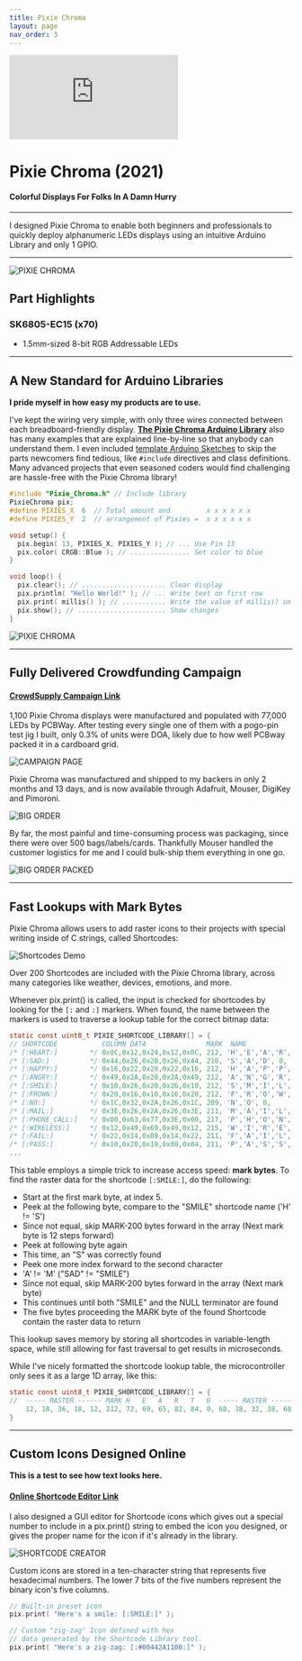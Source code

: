 ```yaml
---
title: Pixie Chroma
layout: page
nav_order: 3
---
```


<iframe class="youtube-video" src="https://www.youtube.com/embed/don7XKYEpeE" title="YouTube video player" frameborder="0" allow="accelerometer; autoplay; clipboard-write; encrypted-media; gyroscope; picture-in-picture; web-share" allowfullscreen></iframe>

# Pixie Chroma (2021)

#### Colorful Displays For Folks In A Damn Hurry

--------------------------------------------

<blurb>I designed Pixie Chroma to enable both beginners and professionals to quickly deploy alphanumeric LEDs displays using an intuitive Arduino Library and only 1 GPIO.</blurb>

--------------------------------------------

![PIXIE CHROMA](https://raw.githubusercontent.com/connornishijima/connornishijima.github.io/main/img/pixie_chroma_loose.jpg)

## Part Highlights

### SK6805-EC15 (x70)

- 1.5mm-sized 8-bit RGB Addressable LEDs

----------------------------------------------------------------

## A New Standard for Arduino Libraries

**I pride myself in how easy my products are to use.**

I've kept the wiring very simple, with only three wires connected between each breadboard-friendly display. **[The Pixie Chroma Arduino Library](https://github.com/connornishijima/Pixie_Chroma/#readme)** also has many examples that are explained line-by-line so that anybody can understand them. I even included [template Arduino Sketches](https://github.com/connornishijima/Pixie_Chroma/blob/main/examples/04_Minimal_Sketches/01_Standard/01_Standard.ino) to skip the parts newcomers find tedious, like `#include` directives and class definitions. Many advanced projects that even seasoned coders would find challenging are hassle-free with the Pixie Chroma library!

```c
#include "Pixie_Chroma.h" // Include library
PixieChroma pix;
#define PIXIES_X  6  // Total amount and         x x x x x x
#define PIXIES_Y  2  // arrangement of Pixies =  x x x x x x

void setup() {
  pix.begin( 13, PIXIES_X, PIXIES_Y ); // ... Use Pin 13
  pix.color( CRGB::Blue ); // ............... Set color to blue
}

void loop() {
  pix.clear(); // ..................... Clear display
  pix.println( "Hello World!" ); // ... Write text on first row
  pix.print( millis() ); // ........... Write the value of millis() on the second row
  pix.show(); // ...................... Show changes
}
```

![PIXIE CHROMA](https://raw.githubusercontent.com/connornishijima/connornishijima.github.io/main/img/pixie_chroma_breadboard.jpg)

--------------------------------------------------

## Fully Delivered Crowdfunding Campaign

#### [CrowdSupply Campaign Link](https://www.crowdsupply.com/lixie-labs/pixie-chroma)

1,100 Pixie Chroma displays were manufactured and populated with 77,000 LEDs by PCBWay. After testing every single one of them with a pogo-pin test jig I built, only 0.3% of units were DOA, likely due to how well PCBway packed it in a cardboard grid. 

![CAMPAIGN PAGE](https://raw.githubusercontent.com/connornishijima/connornishijima.github.io/main/img/crowdsupply.jpg)

Pixie Chroma was manufactured and shipped to my backers in only 2 months and 13 days, and is now available through Adafruit, Mouser, DigiKey and Pimoroni.

![BIG ORDER](https://raw.githubusercontent.com/connornishijima/connornishijima.github.io/main/img/pixie_chroma_order.jpg)

By far, the most painful and time-consuming process was packaging, since there were over 500 bags/labels/cards. Thankfully Mouser handled the customer logistics for me and I could bulk-ship them everything in one go.

![BIG ORDER PACKED](https://raw.githubusercontent.com/connornishijima/connornishijima.github.io/main/img/pixie_chroma_packed.jpg)

--------------------------------------------------

## Fast Lookups with Mark Bytes

Pixie Chroma allows users to add raster icons to their projects with special writing inside of C strings, called Shortcodes:

![Shortcodes Demo](https://github.com/connornishijima/Pixie_Chroma/blob/main/extras/img/shortcodes.jpg?raw=true)

Over 200 Shortcodes are included with the Pixie Chroma library, across many categories like weather, devices, emotions, and more.

Whenever pix.print() is called, the input is checked for shortcodes by looking for the `[:` and `:]` markers. When found, the name between the markers is used to traverse a lookup table for the correct bitmap data:

```c
static const uint8_t PIXIE_SHORTCODE_LIBRARY[] = {
// SHORTCODE           COLUMN DATA               MARK  NAME                TERMINATOR
/* [:HEART:]        */ 0x0C,0x12,0x24,0x12,0x0C, 212, 'H','E','A','R','T', 0,
/* [:SAD:]          */ 0x44,0x26,0x20,0x26,0x44, 210, 'S','A','D', 0,
/* [:HAPPY:]        */ 0x16,0x22,0x20,0x22,0x16, 212, 'H','A','P','P','Y', 0,
/* [:ANGRY:]        */ 0x49,0x2A,0x20,0x2A,0x49, 212, 'A','N','G','R','Y', 0,
/* [:SMILE:]        */ 0x10,0x26,0x20,0x26,0x10, 212, 'S','M','I','L','E', 0,
/* [:FROWN:]        */ 0x20,0x16,0x10,0x16,0x20, 212, 'F','R','O','W','N', 0,
/* [:NO:]           */ 0x1C,0x32,0x2A,0x26,0x1C, 209, 'N','O', 0,
/* [:MAIL:]         */ 0x3E,0x26,0x2A,0x26,0x3E, 211, 'M','A','I','L', 0,
/* [:PHONE_CALL:]   */ 0x00,0x63,0x77,0x3E,0x00, 217, 'P','H','O','N','E','_','C','A','L','L', 0,
/* [:WIRELESS:]     */ 0x12,0x49,0x69,0x49,0x12, 215, 'W','I','R','E','L','E','S','S', 0,
/* [:FAIL:]         */ 0x22,0x14,0x08,0x14,0x22, 211, 'F','A','I','L', 0,
/* [:PASS:]         */ 0x10,0x20,0x10,0x08,0x04, 211, 'P','A','S','S', 0,
...
```

This table employs a simple trick to increase access speed: **mark bytes**. To find the raster data for the shortcode `[:SMILE:]`, do the following:

- Start at the first mark byte, at index 5.
- Peek at the following byte, compare to the "SMILE" shortcode name ('H' != 'S')
- Since not equal, skip MARK-200 bytes forward in the array (Next mark byte is 12 steps forward)
- Peek at following byte again
- This time, an "S" was correctly found
- Peek one more index forward to the second character
- 'A' != 'M' ("SAD" != "SMILE")
- Since not equal, skip MARK-200 bytes forward in the array (Next mark byte)
- This continues until both "SMILE" and the NULL terminator are found
- The five bytes proceeding the MARK byte of the found Shortcode contain the raster data to return

This lookup saves memory by storing all shortcodes in variable-length space, while still allowing for fast traversal to get results in microseconds.

While I've nicely formatted the shortcode lookup table, the microcontroller only sees it as a large 1D array, like this:

```c
static const uint8_t PIXIE_SHORTCODE_LIBRARY[] = { 
//  ----- RASTER ------ MARK H   E   A   R   T   0  ----- RASTER ------ MARK S   A   D   0
    12, 18, 36, 18, 12, 212, 72, 69, 65, 82, 84, 0, 68, 38, 32, 38, 68, 210, 83, 65, 68, 0,  ...
}
```

--------------------------------------------------

## Custom Icons Designed Online

**This is a test to see how text looks here.**

#### [Online Shortcode Editor Link](https://connor.nishiji.ma/Pixie_Chroma/extras/shortcode_library.html)

I also designed a GUI editor for Shortcode icons which gives out a special number to include in a pix.print() string to embed the icon you designed, or gives the proper name for the icon if it's already in the library.

![SHORTCODE CREATOR](https://raw.githubusercontent.com/connornishijima/connornishijima.github.io/main/img/shortcodes.png)

Custom icons are stored in a ten-character string that represents five hexadecimal numbers. The lower 7 bits of the five numbers represent the binary icon's five columns.

```c
// Built-in preset icon
pix.print( "Here's a smile: [:SMILE:]" ); 

// Custom "zig-zag" Icon defined with hex
// data generated by the Shortcode Library tool.
pix.print( "Here's a zig-zag: [:#00442A1100:]" ); 
```